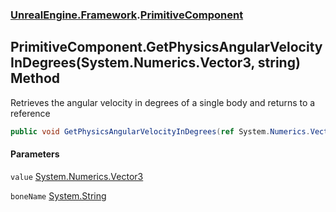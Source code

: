 ### [UnrealEngine.Framework](./UnrealEngine-Framework.md 'UnrealEngine.Framework').[PrimitiveComponent](./PrimitiveComponent.md 'UnrealEngine.Framework.PrimitiveComponent')
## PrimitiveComponent.GetPhysicsAngularVelocityInDegrees(System.Numerics.Vector3, string) Method
Retrieves the angular velocity in degrees of a single body and returns to a reference  
```csharp
public void GetPhysicsAngularVelocityInDegrees(ref System.Numerics.Vector3 value, string boneName=null);
```
#### Parameters
<a name='UnrealEngine-Framework-PrimitiveComponent-GetPhysicsAngularVelocityInDegrees(System-Numerics-Vector3_string)-value'></a>
`value` [System.Numerics.Vector3](https://docs.microsoft.com/en-us/dotnet/api/System.Numerics.Vector3 'System.Numerics.Vector3')  
  
<a name='UnrealEngine-Framework-PrimitiveComponent-GetPhysicsAngularVelocityInDegrees(System-Numerics-Vector3_string)-boneName'></a>
`boneName` [System.String](https://docs.microsoft.com/en-us/dotnet/api/System.String 'System.String')  
  
